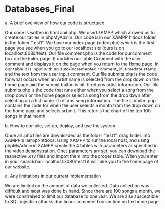 # Databases_Final

a. A brief overview of how our code is structured
 
Our code is written in html and php. We used XAMPP which allowed us to create our tables in phpMyAdmin. Our code is in our XAMPP htdocs folder in the folder "test1". We have our index page (index.php) which is the first page you see when you go to our localhost site (ours is on localhost:8080/test). Our file comment.php is the code for our comment box on the Index page. It updates our table Comment with the user comment and displays it on the page when you return to the Home page. In our table it is input with an auto-incremented comment_id, timedate stamp, and the text from the user input comment. Our file submita.php is the code for what occurs when an Artist name is selected from the drop down on the home page and the submit button is hit. It returns artist information. Our file submits.php is the code that runs either when you select a song from the drop down on the home page or select a song from the drop down after selecting an artist name. It returns song information. The file submitm.php contains the code for when the user selects a month from the drop down on the home page and selects submit. This returns the chart of the top 100 songs in that month.
 
 b. How to compile, set up, deploy, and use the system
 
Once all .php files are downloaded as the folder "test1", drag folder into XAMPP's lampp>htdocs. Using XAMPP to run the local host, and using phpMyAdmin in XAMPP create the 4 tables with parameters as specified in the video demonstration. Once parameters are set, you can download the respective .csv files and import them into the proper table. When you enter in your search bar: localhost:8080/test1 it will take you to the home page of our website.

c. Any limitations in our current implementation

We are limited on the amount of data we collected. Data collection was difficult and most was done by hand. Since there are 100 songs a month, we were constrained to limit our database to one year. We are also susceptible to SQL injection attacks due to our comment box section on the home page. 
